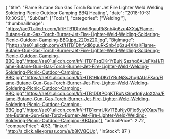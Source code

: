 {
	"title": "Flame Butane Gun Gas Torch Burner Jet Fire Lighter Weld Welding Soldering Picnic Outdoor Camping BBQ Heating",
	"date": "2018-10-31 10:30:20",
	"SubCat": ["Tools"],
	"categories": ["Welding "],
	"thumbnailImage": "https://ae01.alicdn.com/kf/HTB1DhrVdi6guuRkSnb4q6zu4XXaj/Flame-Butane-Gun-Gas-Torch-Burner-Jet-Fire-Lighter-Weld-Welding-Soldering-Picnic-Outdoor-Camping-BBQ.jpg_220x220.jpg",
	"BigImage": ["https://ae01.alicdn.com/kf/HTB1DhrVdi6guuRkSnb4q6zu4XXaj/Flame-Butane-Gun-Gas-Torch-Burner-Jet-Fire-Lighter-Weld-Welding-Soldering-Picnic-Outdoor-Camping-BBQ.jpg","https://ae01.alicdn.com/kf/HTB1FsqDKr1YBuNjSszhq6AUsFXaH/Flame-Butane-Gun-Gas-Torch-Burner-Jet-Fire-Lighter-Weld-Welding-Soldering-Picnic-Outdoor-Camping-BBQ.jpg","https://ae01.alicdn.com/kf/HTB1HIqDKr1YBuNjSszhq6AUsFXaq/Flame-Butane-Gun-Gas-Torch-Burner-Jet-Fire-Lighter-Weld-Welding-Soldering-Picnic-Outdoor-Camping-BBQ.jpg","https://ae01.alicdn.com/kf/HTB1DDtPCgKTBuNkSne1q6yJoXXaa/Flame-Butane-Gun-Gas-Torch-Burner-Jet-Fire-Lighter-Weld-Welding-Soldering-Picnic-Outdoor-Camping-BBQ.jpg","https://ae01.alicdn.com/kf/HTB1xmrUKv1TBuNjy0Fjq6yjyXXap/Flame-Butane-Gun-Gas-Torch-Burner-Jet-Fire-Lighter-Weld-Welding-Soldering-Picnic-Outdoor-Camping-BBQ.jpg"],
	"actualPrice": 2.72,
	"comparePrice": 4.53,
	"linkurl": "http://s.click.aliexpress.com/e/b8KV8QUo",
	"inStock": 87
}
